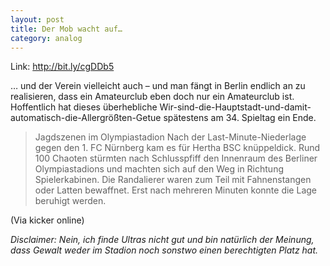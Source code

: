 ```yaml
---
layout: post
title: Der Mob wacht auf…
category: analog
---
```


Link: http://bit.ly/cgDDb5

… und der Verein vielleicht auch – und man fängt in Berlin endlich an zu realisieren, dass ein Amateurclub eben doch nur ein Amateurclub ist. Hoffentlich hat dieses überhebliche Wir-sind-die-Hauptstadt-und-damit-automatisch-die-Allergrößten-Getue spätestens am 34. Spieltag ein Ende.

> Jagdszenen im Olympiastadion
Nach der Last-Minute-Niederlage gegen den 1. FC Nürnberg kam es für Hertha BSC knüppeldick. Rund 100 Chaoten stürmten nach Schlusspfiff den Innenraum des Berliner Olympiastadions und machten sich auf den Weg in Richtung Spielerkabinen. Die Randalierer waren zum Teil mit Fahnenstangen oder Latten bewaffnet. Erst nach mehreren Minuten konnte die Lage beruhigt werden.

(Via kicker online)

*Disclaimer: Nein, ich finde Ultras nicht gut und bin natürlich der Meinung, dass Gewalt weder im Stadion noch sonstwo einen berechtigten Platz hat.*